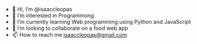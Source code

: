 - 👋 Hi, I’m @isaaccleopas
- 👀 I’m interested in Programmong
- 🌱 I’m currently learning Web programming using Python and JavaScript
- 💞️ I’m looking to collaborate on a food web app
- 📫 How to reach me isaaccleopas@gmail.com

<!---
isaaccleopas/isaaccleopas is a ✨ special ✨ repository because its `README.md` (this file) appears on your GitHub profile.
You can click the Preview link to take a look at your changes.
--->
